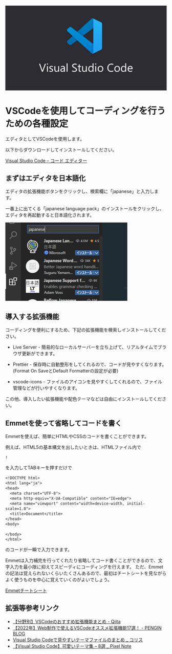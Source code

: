 ![](vscode.png)

# VSCodeを使用してコーディングを行うための各種設定

エディタとしてVSCodeを使用します。

以下からダウンロードしてインストールしてください。

[Visual Studio Code – コード エディター](https://azure.microsoft.com/ja-jp/products/visual-studio-code/)

## まずはエディタを日本語化

エディタの拡張機能ボタンをクリックし、検索欄に「japanese」と入力します。

一番上に出てくる「japanese language pack」のインストールをクリックし、エディタを再起動すると日本語化されます。

![](cap.PNG)

## 導入する拡張機能

コーディングを便利にするため、下記の拡張機能を検索しインストールしてください。


* Live Server - 
  簡易的なローカルサーバーを立ち上げて、リアルタイムでブラウザ更新ができます。
  
* Prettier - 
  保存時に自動整形をしてくれるので、コードが見やすくなります。(Format On SaveとDefault Formatterの設定が必要)
 
* vscode-icons - 
  ファイルのアイコンを見やすくしてくれるので、ファイル管理などが行いやすくなります。
  
この他、導入したい拡張機能や配色テーマなどは自由にインストールしてください。

## Emmetを使って省略してコードを書く

Emmetを使えば、簡単にHTMLやCSSのコードを書くことができます。

例えば、HTML5の基本構文を出したいときは、HTMLファイル内で

```
!
```

を入力してTABキーを押すだけで

```
<!DOCTYPE html>
<html lang="ja">
<head>
  <meta charset="UTF-8">
  <meta http-equiv="X-UA-Compatible" content="IE=edge">
  <meta name="viewport" content="width=device-width, initial-scale=1.0">
  <title>Document</title>
</head>
<body>
  
</body>
</html>
```
のコードが一瞬で入力できます。

Emmetは入力補完を行ってくれたり省略してコード書くことができるので、文字入力を最小限に抑えてスピーディにコーディングを行えます。  ただ、Emmetの記法は覚えられないくらいたくさんあるので、最初はチートシートを見ながらよく使うものを中心に覚えていくのがよいでしょう。

[Emmetチートシート](https://docs.emmet.io/cheat-sheet/)

## 拡張等参考リンク

- [【分野別】VSCodeのおすすめ拡張機能まとめ - Qiita](https://qiita.com/KNR109/items/5f933df1292564e6dc70)
- [【2022年】Web制作で使えるVSCodeオススメ拡張機能17選！ - PENGIN BLOG](https://pengi-n.co.jp/blog/vscode-extensions/)
- [Visual Studio Codeで見やすいテーマファイルのまとめ _ コリス](https://coliss.com/articles/build-websites/operation/work/best-of-visual-studio-code-themes.html)
- [【Visual Studio Code】可愛いテーマ集 – 8選 _ Pixel Note](https://neko11.com/vscode-cute-themes/)
